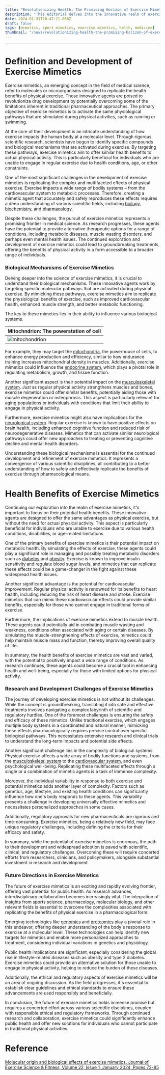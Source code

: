 ```yaml
---
title: "Revolutionizing Health: The Promising Horizon of Exercise Mimetics"
description: "This editorial delves into the innovative realm of exercise mimetics, exploring their development, biological mechanisms, health benefits, research challenges, and future potential, highlighting how they could revolutionize healthcare for those unable to engage in traditional physical activity."
date: 2024-01-31T10:47:21.866Z
draft: false
tags: [mimetics, sport mimetics, exercise mimetics, helth, medicine]
thumbnail: "/news/revolutionizing-health-the-promising-horizon-of-exercise-mimetics/thumb.webp"
---
```


---

# Definition and Development of Exercise Mimetics

Exercise mimetics, an emerging concept in the field of medical science, refer to molecules or microorganisms designed to replicate the health benefits of physical exercise. These innovative agents are poised to revolutionize drug development by potentially overcoming some of the limitations inherent in traditional pharmaceutical approaches. The primary objective of exercise mimetics is to activate the same physiological pathways that are stimulated during physical activities, such as running or swimming.

At the core of their development is an intricate understanding of how exercise impacts the human body at a molecular level. Through rigorous scientific research, scientists have begun to identify specific compounds and biological mechanisms that are activated during exercise. By targeting these pathways, exercise mimetics aim to offer similar health benefits to actual physical activity. This is particularly beneficial for individuals who are unable to engage in regular exercise due to health conditions, age, or other constraints.

One of the most significant challenges in the development of exercise mimetics is replicating the complex and multifaceted effects of physical exercise. Exercise impacts a wide range of bodily systems – from the cardiovascular system to metabolic processes. Therefore, creating a mimetic agent that accurately and safely reproduces these effects requires a deep understanding of various scientific fields, including [biology](https://en.wikipedia.org/wiki/Biology), [biochemistry](https://en.wikipedia.org/wiki/Biochemistry), and [pharmacology](https://en.wikipedia.org/wiki/Pharmacology).

Despite these challenges, the pursuit of exercise mimetics represents a promising frontier in medical science. As research progresses, these agents have the potential to provide alternative therapeutic options for a range of conditions, including metabolic diseases, muscle wasting disorders, and perhaps even mental health issues. The continued exploration and development of exercise mimetics could lead to groundbreaking treatments, offering the benefits of physical activity in a form accessible to a broader range of individuals.

### Biological Mechanisms of Exercise Mimetics

Delving deeper into the science of exercise mimetics, it is crucial to understand their biological mechanisms. These innovative agents work by targeting specific molecular pathways that are activated during physical exercise. By mimicking these pathways, exercise mimetics aim to replicate the physiological benefits of exercise, such as improved cardiovascular health, enhanced muscle strength, and better metabolic functioning.

The key to these mimetics lies in their ability to influence various biological systems. 

|Mitochndrion: The powerstation of cell|
|---|
|![mitochondrion](/news/revolutionizing-health-the-promising-horizon-of-exercise-mimetics/mitochndrion.jpg)|

For example, they may target the [mitochondria](https://en.wikipedia.org/wiki/Mitochondrion), the powerhouse of cells, to enhance energy production and efficiency, similar to how endurance training increases mitochondrial density in muscles. Additionally, exercise mimetics could influence the [endocrine system](https://en.wikipedia.org/wiki/Endocrine_system), which plays a pivotal role in regulating metabolism, growth, and tissue function.

Another significant aspect is their potential impact on the [musculoskeletal system](https://en.wikipedia.org/wiki/Musculoskeletal_system). Just as regular physical activity strengthens muscles and bones, exercise mimetics could offer similar benefits, potentially aiding those with muscle degeneration or osteoporosis. This aspect is particularly relevant for aging populations or individuals with conditions that limit their ability to engage in physical activity.

Furthermore, exercise mimetics might also have implications for the [neurological system](https://en.wikipedia.org/wiki/Nervous_system). Regular exercise is known to have positive effects on brain health, including enhanced cognitive function and reduced risk of neurodegenerative diseases. Mimetics that can activate similar neurological pathways could offer new approaches to treating or preventing cognitive decline and mental health disorders.

Understanding these biological mechanisms is essential for the continued development and refinement of exercise mimetics. It represents a convergence of various scientific disciplines, all contributing to a better understanding of how to safely and effectively replicate the benefits of exercise through pharmacological means.

# Health Benefits of Exercise Mimetics

Continuing our exploration into the realm of exercise mimetics, it's important to focus on their potential health benefits. These innovative agents are designed to offer the same advantages as physical exercise, but without the need for actual physical activity. This aspect is particularly beneficial for individuals who are unable to exercise due to various health conditions, disabilities, or age-related limitations.

One of the primary benefits of exercise mimetics is their potential impact on metabolic health. By simulating the effects of exercise, these agents could play a significant role in managing and possibly treating metabolic disorders such as [diabetes](https://en.wikipedia.org/wiki/Diabetes) and [obesity](https://en.wikipedia.org/wiki/Obesity). Exercise is known to improve insulin sensitivity and regulate blood sugar levels, and mimetics that can replicate these effects could be a game-changer in the fight against these widespread health issues.

Another significant advantage is the potential for cardiovascular improvement. Regular physical activity is renowned for its benefits to heart health, including reducing the risk of heart disease and stroke. Exercise mimetics that can mimic these cardiovascular effects could provide similar benefits, especially for those who cannot engage in traditional forms of exercise.

Furthermore, the implications of exercise mimetics extend to muscle health. These agents could potentially aid in combating muscle wasting and weakness, conditions often associated with aging or certain diseases. By simulating the muscle-strengthening effects of exercise, mimetics could help maintain muscle mass and function, thereby improving overall quality of life.

In summary, the health benefits of exercise mimetics are vast and varied, with the potential to positively impact a wide range of conditions. As research continues, these agents could become a crucial tool in enhancing health and well-being, especially for those with limited options for physical activity.

### Research and Development Challenges of Exercise Mimetics

The journey of developing exercise mimetics is not without its challenges. While the concept is groundbreaking, translating it into safe and effective treatments involves navigating a complex labyrinth of scientific and regulatory hurdles. One of the foremost challenges is ensuring the safety and efficacy of these mimetics. Unlike traditional exercise, which engages multiple body systems in a coordinated and natural manner, mimicking these effects pharmacologically requires precise control over specific biological pathways. This necessitates extensive research and clinical trials to understand the long-term impacts and potential side effects.

Another significant challenge lies in the complexity of biological systems. Physical exercise affects a wide array of bodily functions and systems, from the [musculoskeletal system](https://en.wikipedia.org/wiki/Musculoskeletal_system) to the [cardiovascular system](https://en.wikipedia.org/wiki/Cardiovascular_system), and even psychological well-being. Replicating these multifaceted effects through a single or a combination of mimetic agents is a task of immense complexity.

Moreover, the individual variability in response to both exercise and potential mimetics adds another layer of complexity. Factors such as genetics, age, lifestyle, and existing health conditions can significantly influence how one's body responds to these agents. This variability presents a challenge in developing universally effective mimetics and necessitates personalized approaches in some cases.

Additionally, regulatory approvals for new pharmaceuticals are rigorous and time-consuming. Exercise mimetics, being a relatively new field, may face unique regulatory challenges, including defining the criteria for their efficacy and safety.

In summary, while the potential of exercise mimetics is enormous, the path to their development and widespread adoption is paved with scientific, clinical, and regulatory challenges. Overcoming these will require concerted efforts from researchers, clinicians, and policymakers, alongside substantial investment in research and development.

### Future Directions in Exercise Mimetics

The future of exercise mimetics is an exciting and rapidly evolving frontier, offering vast potential for public health. As research advances, interdisciplinary collaboration becomes increasingly vital. The integration of insights from sports science, pharmacology, molecular biology, and other relevant fields is essential to overcome the complexities associated with replicating the benefits of physical exercise in a pharmacological form.

Emerging technologies like [genomics](https://en.wikipedia.org/wiki/Genomics) and [proteomics](https://en.wikipedia.org/wiki/Proteomics) play a pivotal role in this endeavor, offering deeper understanding of the body's response to exercise at a molecular level. These technologies can help identify new targets for mimetics and enable more personalized approaches to treatment, considering individual variations in genetics and physiology.

Public health implications are significant, especially considering the global rise in lifestyle-related diseases such as obesity and type 2 diabetes. Exercise mimetics could provide an alternative solution for those unable to engage in physical activity, helping to reduce the burden of these diseases.

Additionally, the ethical and regulatory aspects of exercise mimetics will be an area of ongoing discussion. As the field progresses, it's essential to establish clear guidelines and ethical standards to ensure these advancements are used responsibly and beneficially.

In conclusion, the future of exercise mimetics holds immense promise but requires a concerted effort across various scientific disciplines, coupled with responsible ethical and regulatory frameworks. Through continued research and collaboration, exercise mimetics could significantly enhance public health and offer new solutions for individuals who cannot participate in traditional physical activities.


# Reference

[Molecular origin and biological effects of exercise mimetics, Journal of Exercise Science & Fitness, Volume 22, Issue 1, January 2024, Pages 73-85](https://doi.org/10.1016/j.jesf.2023.12.002)
